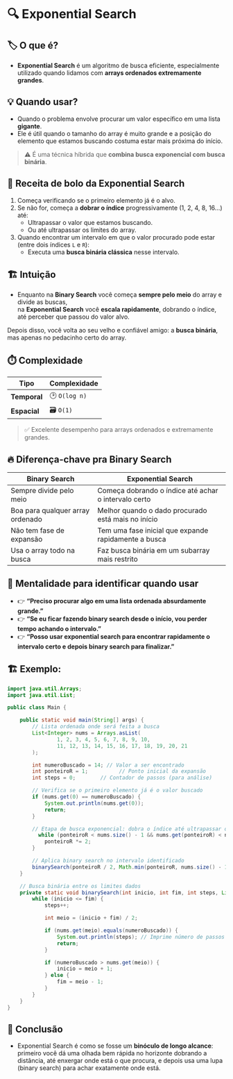# 🔍 Exponential Search

## 🏷️ O que é?

- **Exponential Search** é um algoritmo de busca eficiente, especialmente utilizado quando lidamos com **arrays ordenados extremamente grandes**.

## 💡 Quando usar?

- Quando o problema envolve procurar um valor específico em uma lista **gigante**.
- Ele é útil quando o tamanho do array é muito grande e a posição do elemento que estamos buscando costuma estar mais próxima do início.

> ⚠️ É uma técnica híbrida que **combina busca exponencial com busca binária**.

## 🚀 Receita de bolo da Exponential Search

1. Começa verificando se o primeiro elemento já é o alvo.
2. Se não for, começa a **dobrar o índice** progressivamente (1, 2, 4, 8, 16...) até:
   - Ultrapassar o valor que estamos buscando.
   - Ou até ultrapassar os limites do array.
3. Quando encontrar um intervalo em que o valor procurado pode estar (entre dois índices `L` e `R`):
   - Executa uma **busca binária clássica** nesse intervalo.

## 🏗️ Intuição

- Enquanto na **Binary Search** você começa **sempre pelo meio** do array e divide as buscas,  
na **Exponential Search** você **escala rapidamente**, dobrando o índice, até perceber que passou do valor alvo.

Depois disso, você volta ao seu velho e confiável amigo: a **busca binária**, mas apenas no pedacinho certo do array.

## ⏱️ Complexidade

| Tipo         | Complexidade |
| -------------| -------------|
| **Temporal** | 🕑 `O(log n)` |
| **Espacial** | 🗃️ `O(1)`     |

> ✅ Excelente desempenho para arrays ordenados e extremamente grandes.

## 🔥 Diferença-chave pra Binary Search

| Binary Search                                     | Exponential Search                                     |
| ------------------------------------------------- | ------------------------------------------------------ |
| Sempre divide pelo meio                           | Começa dobrando o índice até achar o intervalo certo   |
| Boa para qualquer array ordenado                  | Melhor quando o dado procurado está mais no início     |
| Não tem fase de expansão                          | Tem uma fase inicial que expande rapidamente a busca   |
| Usa o array todo na busca                         | Faz busca binária em um subarray mais restrito         |

## 📌 Mentalidade para identificar quando usar

- 👉 **“Preciso procurar algo em uma lista ordenada absurdamente grande.”**
- 👉 **“Se eu ficar fazendo binary search desde o início, vou perder tempo achando o intervalo.”**
- 👉 **“Posso usar exponential search para encontrar rapidamente o intervalo certo e depois binary search para finalizar.”**

## 🏗️ Exemplo:
```java
import java.util.Arrays;
import java.util.List;

public class Main {

    public static void main(String[] args) {
        // Lista ordenada onde será feita a busca
        List<Integer> nums = Arrays.asList(
                1, 2, 3, 4, 5, 6, 7, 8, 9, 10,
                11, 12, 13, 14, 15, 16, 17, 18, 19, 20, 21
        );

        int numeroBuscado = 14; // Valor a ser encontrado
        int ponteiroR = 1;          // Ponto inicial da expansão
        int steps = 0;        // Contador de passos (para análise)

        // Verifica se o primeiro elemento já é o valor buscado
        if (nums.get(0) == numeroBuscado) {
            System.out.println(nums.get(0));
            return;
        }

        // Etapa de busca exponencial: dobra o índice até ultrapassar ou encontrar o valor
          while (ponteiroR < nums.size() - 1 && nums.get(ponteiroR) < numeroBuscado) {
            ponteiroR *= 2;
        }

        // Aplica binary search no intervalo identificado
        binarySearch(ponteiroR / 2, Math.min(ponteiroR, nums.size() - 1), steps, nums, numeroBuscado);
    }

    // Busca binária entre os limites dados
    private static void binarySearch(int inicio, int fim, int steps, List<Integer> nums, int numeroBuscado) {
        while (inicio <= fim) {
            steps++;

            int meio = (inicio + fim) / 2;

            if (nums.get(meio).equals(numeroBuscado)) {
                System.out.println(steps); // Imprime número de passos até encontrar
                return;
            }

            if (numeroBuscado > nums.get(meio)) {
                inicio = meio + 1;
            } else {
                fim = meio - 1;
            }
        }
    }
}

```

## 🏁 Conclusão

- Exponential Search é como se fosse um **binóculo de longo alcance**: primeiro você dá uma olhada bem rápida no horizonte dobrando a distância, até enxergar onde está o que procura, e depois usa uma lupa (binary search) para achar exatamente onde está.
